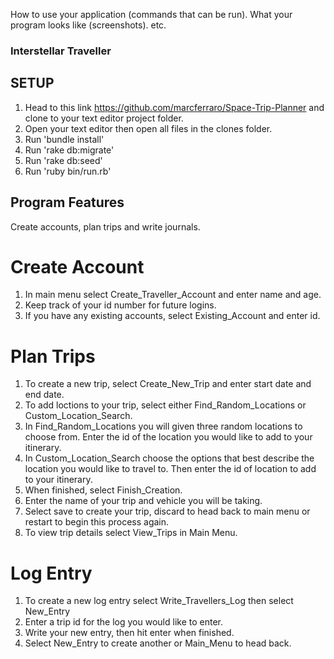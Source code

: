 
How to use your application (commands that can be run).
What your program looks like (screenshots).
etc.


### Interstellar Traveller
## SETUP

1. Head to this link https://github.com/marcferraro/Space-Trip-Planner and clone to your text editor project folder.
2. Open your text editor then open all files in the clones folder.
3. Run 'bundle install' 
4. Run 'rake db:migrate'
5. Run 'rake db:seed'
6. Run 'ruby bin/run.rb'


## Program Features
Create accounts, plan trips and write journals.

# Create Account
1. In main menu select Create_Traveller_Account and enter name and age.
2. Keep track of your id number for future logins.
3. If you have any existing accounts, select Existing_Account and enter id.

# Plan Trips
1. To create a new trip, select Create_New_Trip and enter start date and end date.
2. To add loctions to your trip, select either Find_Random_Locations or Custom_Location_Search.
3. In Find_Random_Locations you will given three random locations to choose from. Enter the id of the location you would like to add to your itinerary.
4. In Custom_Location_Search choose the options that best describe the location you would like to travel to. Then enter the id of location to add to your itinerary.
5. When finished, select Finish_Creation.
6. Enter the name of your trip and vehicle you will be taking.
7. Select save to create your trip, discard to head back to main menu or restart to begin this process again.
8. To view trip details select View_Trips in Main Menu.


# Log Entry
1. To create a new log entry select Write_Travellers_Log then select New_Entry
2. Enter a trip id for the log you would like to enter.
3. Write your new entry, then hit enter when finished.
4. Select New_Entry to create another or Main_Menu to head back.








